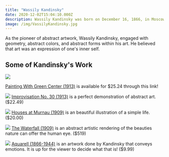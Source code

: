 ```yaml
---
title: "Wassily Kandinsky"
date: 2020-12-02T15:04:10.000Z
description: Wassily Kandinsky was born on December 16, 1866, in Moscow Russia. He passed away on December 13, 1944, in Neuilly-sur-Seine, France. He was a Russian painter who also engaged in art theory. He is generally credited to be the pioneer of abstract artwork.
image: /img/VassilyKandinsky.jpg
---
```

[//]: # (above is the stored methods to add title, date, description, and image.)

As the pioneer of abstract artwork, Wassily Kandinsky, engaged with geometry, abstract colors, and abstract forms within his art. He believed that art was an expression of one's inner self.

## Some of Kandinsky's Work

[//]: # (adding a picture then linking a link to a name for lines 15-29)

![](/img/abstract1.jpg)

[Painting With Green Center (1913)](https://www.etsy.com/listing/904597970/wassily-kandinsky-poster-painting-with?gpla=1&gao=1&&utm_source=google&utm_medium=cpc&utm_campaign=shopping_us_c-art_and_collectibles-prints-giclee&utm_custom1=_k_CjwKCAiAn7L-BRBbEiwAl9UtkHPR0fIvvZokqGAfuMSxGYKn1j9M_9A2A-NFunC2Sl3tF-Tbhv1vphoCvdUQAvD_BwE_k_&utm_content=go_304499675_22746190595_78727425635_pla-106555092035_c__904597970_12768591&utm_custom2=304499675&gclid=CjwKCAiAn7L-BRBbEiwAl9UtkHPR0fIvvZokqGAfuMSxGYKn1j9M_9A2A-NFunC2Sl3tF-Tbhv1vphoCvdUQAvD_BwE) is available for $25.24 through this link!

![](/img/abstract2.jpg)
[Improvisation No. 30 (1913)](https://www.framedart.com/kandinsky/improvisation-no-30-cannons-1913-print-962865.htm?sku=P962865&source=GoogleAdwords&ad=P962865_GoogleShopping&utm_source=google&utm_medium=cse&utm_term=962865&gclid=CjwKCAiAn7L-BRBbEiwAl9UtkHLiQrOZ5p6nBECWCqpjImfU7nEco3prVfvzEzB-cC7INvUkve6X8xoCGiYQAvD_BwE) is a perfect demonstration of abstract art. ($22.49)

![](/img/abstract3.jpg)
[Houses at Murnau (1909)](https://www.etsy.com/listing/673509208/reproduction-print-of-the-1909-vintage?gpla=1&gao=1&&utm_source=google&utm_medium=cpc&utm_campaign=shopping_us_c-home_and_living-home_decor-wall_decor-other&utm_custom1=_k_CjwKCAiAn7L-BRBbEiwAl9UtkHFc9jW72XpXa8fsVaIQsGk6ZLox6_OaXnwGN-IZVnpyIr5aHpRCiBoCgbgQAvD_BwE_k_&utm_content=go_1843970815_73688737670_346429619168_pla-307501513391_c__673509208_130048437&utm_custom2=1843970815&gclid=CjwKCAiAn7L-BRBbEiwAl9UtkHFc9jW72XpXa8fsVaIQsGk6ZLox6_OaXnwGN-IZVnpyIr5aHpRCiBoCgbgQAvD_BwE) is an beautiful illustration of a simple life. ($20.00)

![](/img/abstract4.jpg)
[The Waterfall (1909)](https://www.topofart.com/artists/Kandinsky/art-reproduction/16112/The-Waterfall.php) is an abstract artistic rendering of the beauties nature can offer the human eye. ($519)

![](/img/abstract5.jpg)
[Aquarell (1866-1944)](https://www.ecrater.com/p/31150621/art-print-poster-wassily-kandinsky?gps=1) is an artwork done by Kandinsky that conveys emotions. It is up for the viewer to decide what that is! ($9.99)
